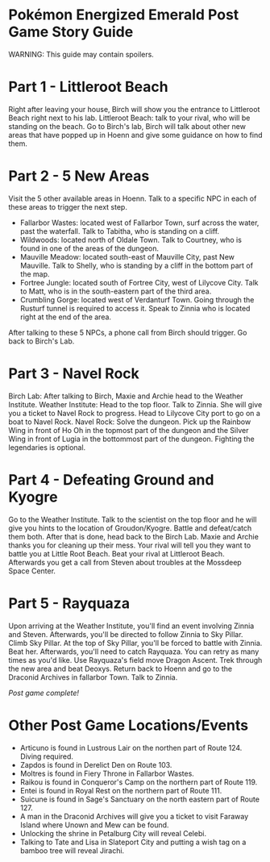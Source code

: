 # Pokémon Energized Emerald Post Game Story Guide

WARNING: This guide may contain spoilers. 



























# Part 1 - Littleroot Beach

Right after leaving your house, Birch will show you the entrance to Littleroot Beach right next to his lab. 
Littleroot Beach: talk to your rival, who will be standing on the beach.
Go to Birch's lab, Birch will talk about other new areas that have popped up in Hoenn and give some guidance on how to find them.

























# Part 2 - 5 New Areas

Visit the 5 other available areas in Hoenn. Talk to a specific NPC in each of these areas to trigger the next step.

- Fallarbor Wastes: located west of Fallarbor Town, surf across the water, past the waterfall. Talk to Tabitha, who is standing on a cliff.
- Wildwoods: located north of Oldale Town. Talk to Courtney, who is found in one of the areas of the dungeon.
- Mauville Meadow: located south-east of Mauville City, past New Mauville. Talk to Shelly, who is standing by a cliff in the bottom part of the map.
- Fortree Jungle: located south of Fortree City, west of Lilycove City. Talk to Matt, who is in the south-eastern part of the third area. 
- Crumbling Gorge: located west of Verdanturf Town. Going through the Rusturf tunnel is required to access it. Speak to Zinnia who is located right at the end of the area.

After talking to these 5 NPCs, a phone call from Birch should trigger. Go back to Birch's Lab.



















# Part 3 - Navel Rock

Birch Lab: After talking to Birch, Maxie and Archie head to the Weather Institute.
Weather Institute: Head to the top floor. Talk to Zinnia. She will give you a ticket to Navel Rock to progress. Head to Lilycove City port to go on a boat to Navel Rock.
Navel Rock: Solve the dungeon. Pick up the Rainbow Wing in front of Ho Oh in the topmost part of the dungeon and the Silver Wing in front of Lugia in the bottommost part of the dungeon. Fighting the legendaries is optional. 


























# Part 4 - Defeating Ground and Kyogre

Go to the Weather Institute. Talk to the scientist on the top floor and he will give you hints to the location of Groudon/Kyogre. 
Battle and defeat/catch them both. After that is done, head back to the Birch Lab.
Maxie and Archie thanks you for cleaning up their mess. Your rival will tell you they want to battle you at Little Root Beach.
Beat your rival at Littleroot Beach. Afterwards you get a call from Steven about troubles at the Mossdeep Space Center.

























# Part 5 - Rayquaza

Upon arriving at the Weather Institute, you'll find an event involving Zinnia and Steven. Afterwards, you'll be directed to follow Zinnia to Sky Pillar.
Climb Sky Pillar. 
At the top of Sky Pillar, you'll be forced to battle with Zinnia. Beat her.
Afterwards, you'll need to catch Rayquaza. You can retry as many times as you'd like.
Use Rayquaza's field move Dragon Ascent.
Trek through the new area and beat Deoxys.
Return back to Hoenn and go to the Draconid Archives in fallarbor Town. Talk to Zinnia.

*Post game complete!*


# Other Post Game Locations/Events

- Articuno is found in Lustrous Lair on the northen part of Route 124. Diving required.
- Zapdos is found in Derelict Den on Route 103.
- Moltres is found in Fiery Throne in Fallarbor Wastes.
- Raikou is found in Conqueror's Camp on the northern part of Route 119.
- Entei is found in Royal Rest on the northern part of Route 111.
- Suicune is found in Sage's Sanctuary on the north eastern part of Route 127.
- A man in the Draconid Archives will give you a ticket to visit Faraway Island where Unown and Mew can be found.
- Unlocking the shrine in Petalburg City will reveal Celebi.
- Talking to Tate and Lisa in Slateport City and putting a wish tag on a bamboo tree will reveal Jirachi.
